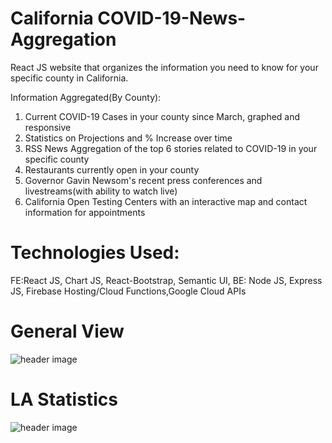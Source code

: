 # California COVID-19-News-Aggregation
React JS website that organizes the information you need to know for your specific county in California.

Information Aggregated(By County):
1. Current COVID-19 Cases in your county since March, graphed and responsive
2. Statistics on Projections and % Increase over time
3. RSS News Aggregation of the top 6 stories related to COVID-19 in your specific county
4. Restaurants currently open in your county
5. Governor Gavin Newsom's recent press conferences and livestreams(with ability to watch live)
6. California Open Testing Centers with an interactive map and contact information for appointments


# Technologies Used:

FE:React JS, Chart JS, React-Bootstrap, Semantic UI,
BE: Node JS, Express JS, Firebase Hosting/Cloud Functions,Google Cloud APIs




# General View
![header image](https://github.com/neel1549/COVID-19-News-Aggregation/blob/master/frontend/screenshots/Screen%20Shot%202020-06-15%20at%203.17.36%20PM.png)

# LA Statistics
![header image](https://github.com/neel1549/COVID-19-News-Aggregation/blob/master/frontend/screenshots/Screen%20Shot%202020-07-13%20at%202.56.13%20PM.png)








